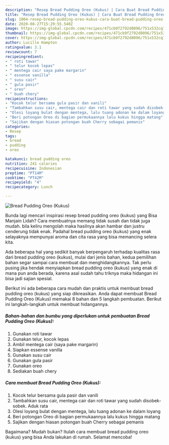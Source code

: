 ```yaml
---
description: "Resep Bread Pudding Oreo (Kukus) | Cara Buat Bread Pudding Oreo (Kukus) Yang Sedap"
title: "Resep Bread Pudding Oreo (Kukus) | Cara Buat Bread Pudding Oreo (Kukus) Yang Sedap"
slug: 1004-resep-bread-pudding-oreo-kukus-cara-buat-bread-pudding-oreo-kukus-yang-sedap
date: 2020-08-27T15:29:55.540Z
image: https://img-global.cpcdn.com/recipes/471cb9f2792d8096/751x532cq70/bread-pudding-oreo-kukus-foto-resep-utama.jpg
thumbnail: https://img-global.cpcdn.com/recipes/471cb9f2792d8096/751x532cq70/bread-pudding-oreo-kukus-foto-resep-utama.jpg
cover: https://img-global.cpcdn.com/recipes/471cb9f2792d8096/751x532cq70/bread-pudding-oreo-kukus-foto-resep-utama.jpg
author: Lucille Hampton
ratingvalue: 3.1
reviewcount: 7
recipeingredient:
- " roti tawar"
- " telur kocok lepas"
- " mentega cair saya pake margarin"
- " essense vanilla"
- " susu cair"
- " gula pasir"
- " oreo"
- " buah chery"
recipeinstructions:
- "Kocok telur bersama gula pasir dan vanili"
- "Tambahkan susu cair, mentega cair dan roti tawar yang sudah disobek-sobek. Aduk rata"
- "Olesi loyang bulat dengan mentega, lalu tuang adonan ke dalam loyang"
- "Beri potongan Oreo di bagian permukaannya lalu kukus hingga matang"
- "Sajikan dengan hiasan potongan buah Cherry sebagai pemanis"
categories:
- Resep
tags:
- bread
- pudding
- oreo

katakunci: bread pudding oreo 
nutrition: 241 calories
recipecuisine: Indonesian
preptime: "PT14M"
cooktime: "PT42M"
recipeyield: "4"
recipecategory: Lunch

---
```



![Bread Pudding Oreo (Kukus)](https://img-global.cpcdn.com/recipes/471cb9f2792d8096/751x532cq70/bread-pudding-oreo-kukus-foto-resep-utama.jpg)

Bunda lagi mencari inspirasi resep bread pudding oreo (kukus) yang Bisa Manjain Lidah? Cara membuatnya memang tidak susah dan tidak juga mudah. bila keliru mengolah maka hasilnya akan hambar dan justru cenderung tidak enak. Padahal bread pudding oreo (kukus) yang enak selayaknya mempunyai aroma dan cita rasa yang bisa memancing selera kita.



Ada beberapa hal yang sedikit banyak berpengaruh terhadap kualitas rasa dari bread pudding oreo (kukus), mulai dari jenis bahan, kedua pemilihan bahan segar sampai cara membuat dan menghidangkannya. Tak perlu pusing jika hendak menyiapkan bread pudding oreo (kukus) yang enak di mana pun anda berada, karena asal sudah tahu triknya maka hidangan ini bisa jadi sajian spesial.


Berikut ini ada beberapa cara mudah dan praktis untuk membuat bread pudding oreo (kukus) yang siap dikreasikan. Anda dapat membuat Bread Pudding Oreo (Kukus) memakai 8 bahan dan 5 langkah pembuatan. Berikut ini langkah-langkah untuk membuat hidangannya.

<!--inarticleads1-->

##### Bahan-bahan dan bumbu yang diperlukan untuk pembuatan Bread Pudding Oreo (Kukus):

1. Gunakan  roti tawar
1. Gunakan  telur, kocok lepas
1. Ambil  mentega cair (saya pake margarin)
1. Siapkan  essense vanilla
1. Gunakan  susu cair
1. Gunakan  gula pasir
1. Gunakan  oreo
1. Sediakan  buah chery




<!--inarticleads2-->

##### Cara membuat Bread Pudding Oreo (Kukus):

1. Kocok telur bersama gula pasir dan vanili
1. Tambahkan susu cair, mentega cair dan roti tawar yang sudah disobek-sobek. Aduk rata
1. Olesi loyang bulat dengan mentega, lalu tuang adonan ke dalam loyang
1. Beri potongan Oreo di bagian permukaannya lalu kukus hingga matang
1. Sajikan dengan hiasan potongan buah Cherry sebagai pemanis




Bagaimana? Mudah bukan? Itulah cara membuat bread pudding oreo (kukus) yang bisa Anda lakukan di rumah. Selamat mencoba!
